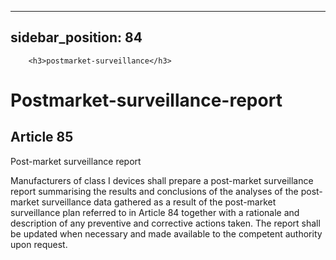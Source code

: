 
---
sidebar_position: 84
---
        <h3>postmarket-surveillance</h3>
<h1>Postmarket-surveillance-report</h1>
<h2>Article 85</h2>
   <p class="stitle-article-norm">Post-market surveillance report</p>
   <p class="norm">Manufacturers of class I devices shall prepare a 
post-market surveillance report summarising the results and conclusions 
of the analyses of the post-market surveillance data gathered as a 
result of the post-market surveillance plan referred to in 
Article&nbsp;84 together with a rationale and description of any 
preventive and corrective actions taken. The report shall be updated 
when necessary and made available to the competent authority upon 
request.</p>